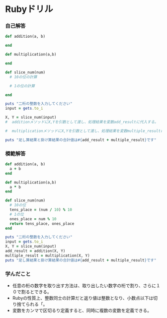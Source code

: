 # Rubyドリル
### 自己解答
```ruby
def addition(a, b)

end

def multiplication(a,b)

end

def slice_num(num)
  # 10の位の計算

  # 1の位の計算

end

puts "二桁の整数を入力してください"
input = gets.to_i

X, Y = slice_num(input)
#  additionメソッドにX,Yを引数として渡し、処理結果を変数add_resultに代入する。

#  multiplicationメソッドにX,Yを引数として渡し、処理結果を変数multiple_resultに代入する。

puts "足し算結果と掛け算結果の合計値は#{add_result + multiple_result}です"
```

### 模範解答
```ruby
def addition(a, b)
  a + b
end

def multiplication(a,b)
  a * b
end

def slice_num(num)
  # 10の位
  tens_place = (num / 10) % 10
  # 1の位
  ones_place = num % 10
  return tens_place, ones_place
end

puts "二桁の整数を入力してください"
input = gets.to_i
X, Y = slice_num(input)
add_result = addition(X, Y)
multiple_result = multiplication(X, Y)
puts "足し算結果と掛け算結果の合計値は#{add_result + multiple_result}です"
```

### 学んだこと
- 任意の桁の数字を取り出す方法は、取り出したい数字の桁で割り、さらに１０で割るとできる。
- Rubyの性質上、整数同士の計算だと返り値は整数となり、小数点以下は切り捨てられる「。
- 変数をカンマで区切るり定義すると、同時に複数の変数を定義できる。
